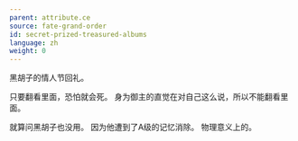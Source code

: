 ```yaml
---
parent: attribute.ce
source: fate-grand-order
id: secret-prized-treasured-albums
language: zh
weight: 0
---
```


黑胡子的情人节回礼。

只要翻看里面，恐怕就会死。
身为御主的直觉在对自己这么说，所以不能翻看里面。

就算问黑胡子也没用。
因为他遭到了A级的记忆消除。
物理意义上的。
